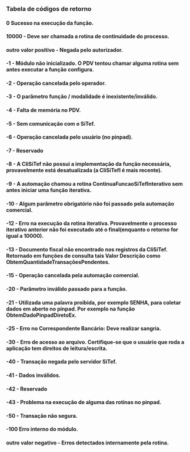 ### Tabela de códigos de retorno


#### 0 Sucesso na execução da função.
#### 10000 - Deve ser chamada a rotina de continuidade do processo.
#### outro valor positivo - Negada pelo autorizador.
#### -1 - Módulo não inicializado. O PDV tentou chamar alguma rotina sem antes executar a função configura.
#### -2 - Operação cancelada pelo operador.
#### -3 - O parâmetro função / modalidade é inexistente/inválido.
#### -4 - Falta de memória no PDV.
#### -5 - Sem comunicação com o SiTef.
#### -6 - Operação cancelada pelo usuário (no pinpad).
#### -7 - Reservado
#### -8 - A CliSiTef não possui a implementação da função necessária, provavelmente está desatualizada (a CliSiTefI é mais recente).
#### -9 - A automação chamou a rotina ContinuaFuncaoSiTefInterativo sem antes iniciar uma função iterativa.
#### -10 - Algum parâmetro obrigatório não foi passado pela automação comercial.
#### -12 - Erro na execução da rotina iterativa. Provavelmente o processo iterativo anterior não foi executado até o final(enquanto o retorno for igual a 10000).
#### -13 - Documento fiscal não encontrado nos registros da CliSiTef. Retornado em funções de consulta tais Valor Descrição como ObtemQuantidadeTransaçõesPendentes.
#### -15 - Operação cancelada pela automação comercial.
#### -20 - Parâmetro inválido passado para a função.
#### -21 - Utilizada uma palavra proibida, por exemplo SENHA, para coletar dados em aberto no pinpad. Por exemplo na função ObtemDadoPinpadDiretoEx.
#### -25 - Erro no Correspondente Bancário: Deve realizar sangria.
#### -30 - Erro de acesso ao arquivo. Certifique-se que o usuário que roda a aplicação tem direitos de leitura/escrita.
#### -40 - Transação negada pelo servidor SiTef.
#### -41 - Dados inválidos.
#### -42 - Reservado
#### -43 - Problema na execução de alguma das rotinas no pinpad.
#### -50 - Transação não segura.
#### -100 Erro interno do módulo.
#### outro valor negativo - Erros detectados internamente pela rotina.
